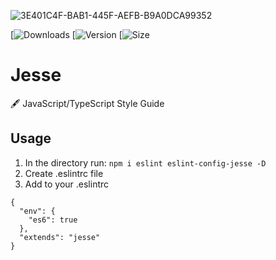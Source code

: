 ![3E401C4F-BAB1-445F-AEFB-B9A0DCA99352](https://user-images.githubusercontent.com/57585370/97956993-d429ae00-1dcb-11eb-8bf2-c2e273b28052.jpeg)

[![Downloads](https://img.shields.io/npm/dw/eslint-config-jesse?style=for-the-badge)
[![Version](https://img.shields.io/npm/v/eslint-config-jesse?style=for-the-badge)
[![Size](https://img.shields.io/bundlephobia/min/eslint-config-jesse?style=for-the-badge)

# Jesse
🖋 JavaScript/TypeScript Style Guide

## Usage
1. In the directory run:
`npm i eslint eslint-config-jesse -D`
2. Create .eslintrc file
3. Add to your .eslintrc
```
{
  "env": {
    "es6": true
  },
  "extends": "jesse"
}
```
